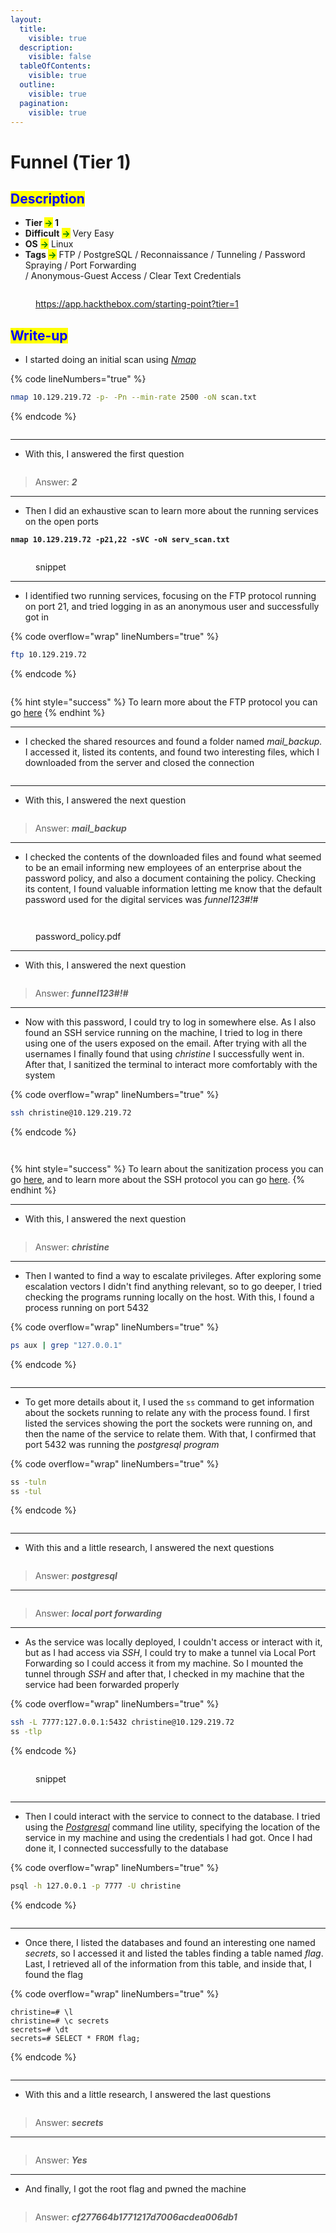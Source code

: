 ```yaml
---
layout:
  title:
    visible: true
  description:
    visible: false
  tableOfContents:
    visible: true
  outline:
    visible: true
  pagination:
    visible: true
---
```


# Funnel (Tier 1)

## <mark style="color:blue;">Description</mark>

* **Tier&#x20;**<mark style="color:green;">**->**</mark>**&#x20;1**
* **Difficult** <mark style="color:green;">**->**</mark> Very Easy
* **OS** <mark style="color:green;">**->**</mark> Linux
* **Tags&#x20;**<mark style="color:green;">**->**</mark> FTP / PostgreSQL / Reconnaissance / Tunneling / Password Spraying / Port Forwarding\
  &#x20;             / Anonymous-Guest Access / Clear Text Credentials

<figure><img src="../../.gitbook/assets/image (708).png" alt=""><figcaption><p><a href="https://app.hackthebox.com/starting-point?tier=1">https://app.hackthebox.com/starting-point?tier=1</a></p></figcaption></figure>

## <mark style="color:blue;">Write-up</mark>

* I started doing an initial scan using [_Nmap_](../../networks/tools-and-utilities.md#nmap)

{% code lineNumbers="true" %}
```bash
nmap 10.129.219.72 -p- -Pn --min-rate 2500 -oN scan.txt
```
{% endcode %}

<figure><img src="../../.gitbook/assets/image (686).png" alt=""><figcaption></figcaption></figure>

***

* With this, I answered the first question

<figure><img src="../../.gitbook/assets/image (407).png" alt=""><figcaption></figcaption></figure>

> Answer: _**2**_

***

* Then I did an exhaustive scan to learn more about the running services on the open ports

<pre class="language-basic" data-line-numbers><code class="lang-basic"><strong>nmap 10.129.219.72 -p21,22 -sVC -oN serv_scan.txt
</strong></code></pre>

<figure><img src="../../.gitbook/assets/image (687).png" alt=""><figcaption><p>snippet</p></figcaption></figure>

***

* I identified two running services, focusing on the FTP protocol running on port 21, and tried logging in as an anonymous user and successfully got in

{% code overflow="wrap" lineNumbers="true" %}
```bash
ftp 10.129.219.72
```
{% endcode %}

<figure><img src="../../.gitbook/assets/image (688).png" alt=""><figcaption></figcaption></figure>

{% hint style="success" %}
To learn more about the FTP protocol you can go [here](../../networks/protocols/ftp.md)
{% endhint %}

***

* I checked the shared resources and found a folder named _mail\_backup._ I accessed it, listed its contents, and found two interesting files, which I downloaded from the server and closed the connection

<figure><img src="../../.gitbook/assets/image (689).png" alt=""><figcaption></figcaption></figure>

***

* With this, I answered the next question

<figure><img src="../../.gitbook/assets/image (408).png" alt=""><figcaption></figcaption></figure>

> Answer: _**mail\_backup**_

***

* I checked the contents of the downloaded files and found what seemed to be an email informing new employees of an enterprise about the password policy, and also a document containing the policy. Checking its content, I found valuable information letting me know that the default password used for the digital services was _funnel123#!#_

<figure><img src="../../.gitbook/assets/image (413).png" alt=""><figcaption></figcaption></figure>

<figure><img src="../../.gitbook/assets/image (414).png" alt=""><figcaption><p>password_policy.pdf</p></figcaption></figure>

***

* With this, I answered the next question

<figure><img src="../../.gitbook/assets/image (692).png" alt=""><figcaption></figcaption></figure>

> Answer: _**funnel123#!#**_

***

* Now with this password, I could try to log in somewhere else. As I also found an SSH service running on the machine, I tried to log in there using one of the users exposed on the email. After trying with all the usernames I finally found that using _christine_ I successfully went in. After that, I sanitized the terminal to interact more comfortably with the system

{% code overflow="wrap" lineNumbers="true" %}
```bash
ssh christine@10.129.219.72
```
{% endcode %}

<figure><img src="../../.gitbook/assets/image (691).png" alt=""><figcaption></figcaption></figure>

<figure><img src="../../.gitbook/assets/image (690).png" alt=""><figcaption></figcaption></figure>

{% hint style="success" %}
To learn about the sanitization process you can go [here](../../linux/useful-shell-resources.md#tty-sanitization), and to learn more about the SSH protocol you can go [here](../../networks/protocols/ssh.md).
{% endhint %}

***

* With this, I answered the next question

<figure><img src="../../.gitbook/assets/image (693).png" alt=""><figcaption></figcaption></figure>

> Answer: _**christine**_

***

* Then I wanted to find a way to escalate privileges. After exploring some escalation vectors I didn't find anything relevant, so to go deeper, I tried checking the programs running locally on the host. With this, I found a process running on port 5432

{% code overflow="wrap" lineNumbers="true" %}
```bash
ps aux | grep "127.0.0.1"
```
{% endcode %}

<figure><img src="../../.gitbook/assets/image (694).png" alt=""><figcaption></figcaption></figure>

***

* To get more details about it, I used the `ss` command to get information about the sockets running to relate any with the process found. I first listed the services showing the port the sockets were running on, and then the name of the service to relate them. With that, I confirmed that port 5432 was running the _postgresql program_

{% code overflow="wrap" lineNumbers="true" %}
```bash
ss -tuln
ss -tul
```
{% endcode %}

<figure><img src="../../.gitbook/assets/image (697).png" alt=""><figcaption></figcaption></figure>

***

* With this and a little research, I answered the next questions&#x20;

<figure><img src="../../.gitbook/assets/image (696).png" alt=""><figcaption></figcaption></figure>

> Answer: _**postgresql**_

***

<figure><img src="../../.gitbook/assets/image (698).png" alt=""><figcaption></figcaption></figure>

> Answer: _**local port forwarding**_

***

* As the service was locally deployed, I couldn't access or interact with it, but as I had access via _SSH_, I could try to make a tunnel via Local Port Forwarding so I could access it from my machine. So I mounted the tunnel through _SSH_ and after that, I checked in my machine that the service had been forwarded properly

{% code overflow="wrap" lineNumbers="true" %}
```bash
ssh -L 7777:127.0.0.1:5432 christine@10.129.219.72
ss -tlp
```
{% endcode %}

<figure><img src="../../.gitbook/assets/image (699).png" alt=""><figcaption><p>snippet</p></figcaption></figure>

<figure><img src="../../.gitbook/assets/image (703).png" alt=""><figcaption></figcaption></figure>

***

* Then I could interact with the service to connect to the database. I tried using the [_Postgresql_](../../database-attacks/tools-and-utilities.md#postgresql) command line utility, specifying the location of the service in my machine and using the credentials I had got. Once I had done it, I connected successfully to the database

{% code overflow="wrap" lineNumbers="true" %}
```bash
psql -h 127.0.0.1 -p 7777 -U christine
```
{% endcode %}

<figure><img src="../../.gitbook/assets/image (704).png" alt=""><figcaption></figcaption></figure>

***

* Once there, I listed the databases and found an interesting one named _secrets_, so I accessed it and listed the tables finding a table named _flag_. Last, I retrieved all of the information from this table, and inside that, I found the flag

{% code overflow="wrap" lineNumbers="true" %}
```plsql
christine=# \l
christine=# \c secrets
secrets=# \dt
secrets=# SELECT * FROM flag;
```
{% endcode %}

<figure><img src="../../.gitbook/assets/image (705).png" alt=""><figcaption></figcaption></figure>

***

* With this and a little research, I answered the last questions

<figure><img src="../../.gitbook/assets/image (706).png" alt=""><figcaption></figcaption></figure>

> Answer: _**secrets**_

***

<figure><img src="../../.gitbook/assets/image (707).png" alt=""><figcaption></figcaption></figure>

> Answer: _**Yes**_

***

* And finally, I got the root flag and pwned the machine

<figure><img src="../../.gitbook/assets/image (245) (1).png" alt=""><figcaption></figcaption></figure>

> Answer: _**cf277664b1771217d7006acdea006db1**_

